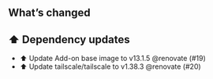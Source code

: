 ## What’s changed
## ⬆️ Dependency updates

- ⬆️ Update Add-on base image to v13.1.5 @renovate (#19)
- ⬆️ Update tailscale/tailscale to v1.38.3 @renovate (#20)
